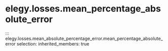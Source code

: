 
# elegy.losses.mean_percentage_absolute_error
::: elegy.losses.mean_absolute_percentage_error.mean_percentage_absolute_error
    selection:
        inherited_members: true